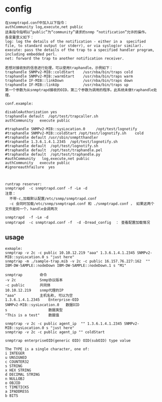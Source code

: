 # config

    在snmptrapd.conf中加入以下指令：
    authCommunity log,execute,net public
    这条指令指明以“public”为“community”请求的snmp “notification”允许的操作。
    各变量意义如下：
    log: log the details of the notification - either in a  specified file, to standard output (or stderr), or via syslog(or similar).
    execute: pass the details of the trap to a specified handler program, including embedded perl.
    net: forward the trap to another notification receiver.

    若想对接收到的信息进行处理，可以使用traphandle，示例如下：
    traphandle SNMPv2-MIB::coldStart    /usr/nba/bin/traps cold
    traphandle SNMPv2-MIB::warmStart    /usr/nba/bin/traps warm
    traphandle IF-MIB::linkDown         /usr/nba/bin/traps down
    traphandle IF-MIB::linkUp           /usr/nba/bin/traps up
    第一个参数为从snmptrapd接收的OID，第二个参数为调用的程序。此系统未做traphandle处理。

    conf.example:

    disableAuthorization yes
    traphandle default  /opt/test/trapcaller.sh
    authCommunity   execute public

    #traphandle SNMPv2-MIB::sysLocation.0     /opt/test/lognotify
    #traphandle SNMPv2-MIB::coldStart /opt/test/lognotify.sh    cold
    #traphandle default /usr/sbin/snmptthandler
    #traphandle 1.3.6.1.4.1.2345  /opt/test/lognotify.sh
    #traphandle default  /opt/test/lognotify.sh
    #traphandle default  /opt/test/traphandle.pel
    #traphandle default  /opt/test/traphandle.py
    #authCommunity   log,execute,net public
    authCommunity   execute public
    #ignoreauthfailure  yes



    runtrap reserver:
    snmptrapd  -c snmptrapd.conf -f -Le -d  
    注意：
      不带-c,加载默认配置/etc/snmp/snmptrapd.conf
      -c 会同时加载/etc/snmp/snmptrapd.conf 和 ./snmptrapd.conf ， 如果这两个文件是同一个，handle会调两次

    snmptrapd  -f -Le -d  
    snmptrapd  -c snmptrapd.conf -f  -d -Dread_config  ： 查看配置加载情况



## usage
    exmaple:
    snmptrap -v 2c -c public 10.10.12.219 "aaa" 1.3.6.1.4.1.2345 SNMPv2-MIB::sysLocation.0 s "just here"
    snmptrap -m ./sample-trap.mib -v 2c -c public 16.157.76.227:162  "" IBM-DW-SAMPLE::nodeDown IBM-DW-SAMPLE::nodeDown.1 s "M1"

    snmptrap        命令
    -v 2c           Snmp协议版本
    -c public       共同体
    10.10.12.219    snmp代理的IP
    "aaa"           主机名称, 可以为空
    1.3.6.1.4.1.2345    Enterprise-OID
    SNMPv2-MIB::sysLocation.0   数据OID
    s                   数据类型
    "This is a test"    数据值

    snmptrap -v 2c -c public agent_ip  "" 1.3.6.1.4.1.2345 SNMPv2-MIB::sysLocation.0 s "just here"
    snmptrap -v 2c -c public agent_ip "" coldStart

    snmptrap enterpriseOID(generic OID) OID(subOID) type value

    The TYPE is a single character, one of:
    i INTEGER
    u UNSIGNED
    c COUNTER32
    s STRING
    x HEX STRING
    d DECIMAL STRING
    n NULLOBJ
    o OBJID
    t TIMETICKS
    a IPADDRESS
    b BITS
